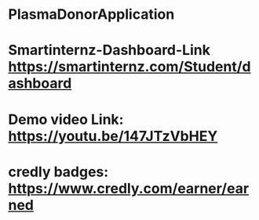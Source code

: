 # PlasmaDonorApplication
# Smartinternz-Dashboard-Link https://smartinternz.com/Student/dashboard
# Demo video Link: https://youtu.be/147JTzVbHEY
# credly badges: https://www.credly.com/earner/earned

